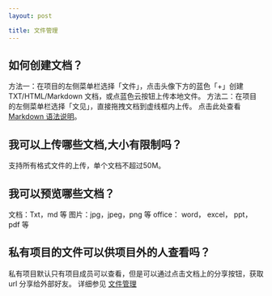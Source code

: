 ```yaml
---
layout: post

title: 文件管理
---
```



## 如何创建文档？

方法一：在项目的左侧菜单栏选择「文件」，点击头像下方的蓝色「+」创建 TXT/HTML/Markdown 文档，或点蓝色云按钮上传本地文件。
方法二：在项目的左侧菜单栏选择「文见」，直接拖拽文档到虚线框内上传。
点击此处查看 [Markdown 语法说明](/help/doc/project/markdown.html)。

##  我可以上传哪些文档,大小有限制吗？

支持所有格式文件的上传，单个文档不超过50M。

## 我可以预览哪些文档？

文档：Txt，md 等
图片：jpg，jpeg，png 等
office： word， excel， ppt， pdf 等

## 私有项目的文件可以供项目外的人查看吗？

私有项目默认只有项目成员可以查看，但是可以通过点击文档上的分享按钮，获取 url 分享给外部好友。
详细参见 [文件管理](/help/doc/project/files.html)




